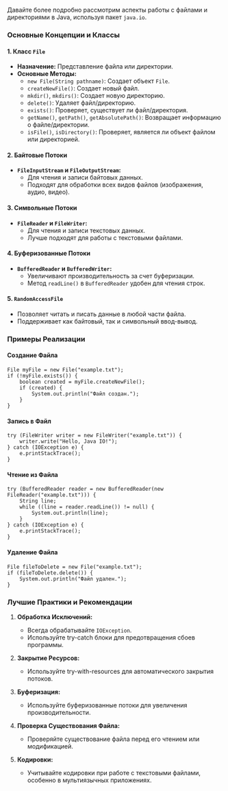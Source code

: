 Давайте более подробно рассмотрим аспекты работы с файлами и директориями в Java, используя пакет `java.io`.

### Основные Концепции и Классы

#### 1. Класс `File`
- **Назначение:** Представление файла или директории.
- **Основные Методы:**
  - `new File(String pathname)`: Создает объект `File`.
  - `createNewFile()`: Создает новый файл.
  - `mkdir()`, `mkdirs()`: Создает новую директорию.
  - `delete()`: Удаляет файл/директорию.
  - `exists()`: Проверяет, существует ли файл/директория.
  - `getName()`, `getPath()`, `getAbsolutePath()`: Возвращает информацию о файле/директории.
  - `isFile()`, `isDirectory()`: Проверяет, является ли объект файлом или директорией.

#### 2. Байтовые Потоки
- **`FileInputStream` и `FileOutputStream`:**
  - Для чтения и записи байтовых данных.
  - Подходят для обработки всех видов файлов (изображения, аудио, видео).

#### 3. Символьные Потоки
- **`FileReader` и `FileWriter`:**
  - Для чтения и записи текстовых данных.
  - Лучше подходят для работы с текстовыми файлами.

#### 4. Буферизованные Потоки
- **`BufferedReader` и `BufferedWriter`:**
  - Увеличивают производительность за счет буферизации.
  - Метод `readLine()` в `BufferedReader` удобен для чтения строк.

#### 5. `RandomAccessFile`
- Позволяет читать и писать данные в любой части файла.
- Поддерживает как байтовый, так и символьный ввод-вывод.

### Примеры Реализации

#### Создание Файла
```
File myFile = new File("example.txt");
if (!myFile.exists()) {
    boolean created = myFile.createNewFile();
    if (created) {
        System.out.println("Файл создан.");
    }
}
```

#### Запись в Файл
```
try (FileWriter writer = new FileWriter("example.txt")) {
    writer.write("Hello, Java IO!");
} catch (IOException e) {
    e.printStackTrace();
}
```

#### Чтение из Файла
```
try (BufferedReader reader = new BufferedReader(new FileReader("example.txt"))) {
    String line;
    while ((line = reader.readLine()) != null) {
        System.out.println(line);
    }
} catch (IOException e) {
    e.printStackTrace();
}
```

#### Удаление Файла

```
File fileToDelete = new File("example.txt");
if (fileToDelete.delete()) {
    System.out.println("Файл удален.");
}
```

### Лучшие Практики и Рекомендации

1. **Обработка Исключений:**
   - Всегда обрабатывайте `IOException`.
   - Используйте try-catch блоки для предотвращения сбоев программы.

2. **Закрытие Ресурсов:**
   - Используйте try-with-resources для автоматического закрытия потоков.

3. **Буферизация:**
   - Используйте буферизованные потоки для увеличения производительности.

4. **Проверка Существования Файла:**
   - Проверяйте существование файла перед его чтением или модификацией.

5. **Кодировки:**
   - Учитывайте кодировки при работе с текстовыми файлами, особенно в мультиязычных приложениях.
